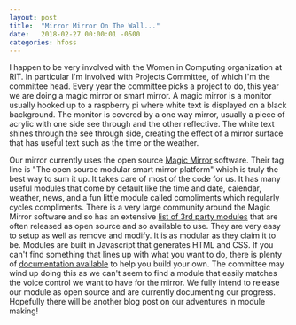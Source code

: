 ```yaml
---
layout: post
title:  "Mirror Mirror On The Wall..."
date:   2018-02-27 00:00:01 -0500
categories: hfoss
---
```

I happen to be very involved with the Women in Computing organization at RIT. In particular I'm involved with Projects Committee, of which I'm the committee head. Every year the committee picks a project to do, this year we are doing a magic mirror or smart mirror. A magic mirror is a monitor usually hooked up to a raspberry pi where white text is displayed on a black background. The monitor is covered by a one way mirror, usually a piece of acrylic with one side see through and the other reflective. The white text shines through the see through side, creating the effect of a mirror surface that has useful text such as the time or the weather.

Our mirror currently uses the open source [Magic Mirror](https://github.com/MichMich/MagicMirror) software. Their tag line is "The open source modular smart mirror platform" which is truly the best way to sum it up. It takes care of most of the code for us. It has many useful modules that come by default like the time and date, calendar, weather, news, and a fun little module called compliments which regularly cycles compliments. There is a very large community around the Magic Mirror software and so has an extensive [list of 3rd party modules](https://github.com/MichMich/MagicMirror/wiki/3rd-Party-Modules) that are often released as open source and so available to use. They are very easy to setup as well as remove and modify. It is as modular as they claim it to be. Modules are built in Javascript that generates HTML and CSS. If you can't find something that lines up with what you want to do, there is plenty of [documentation available](https://github.com/MichMich/MagicMirror/tree/master/modules) to help you build your own. The committee may wind up doing this as we can't seem to find a module that easily matches the voice control we want to have for the mirror. We fully intend to release our module as open source and are currently documenting our progress. Hopefully there will be another blog post on our adventures in module making!
